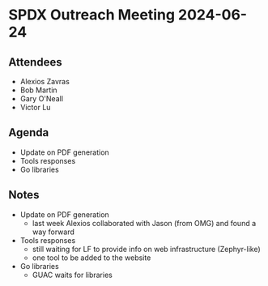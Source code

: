 # SPDX Outreach Meeting 2024-06-24

## Attendees

* Alexios Zavras
* Bob Martin
* Gary O'Neall
* Victor Lu
 
## Agenda

* Update on PDF generation
* Tools responses
* Go libraries

## Notes

* Update on PDF generation
  * last week Alexios collaborated with Jason (from OMG) and found a way forward 
* Tools responses
  * still waiting for LF to provide info on web infrastructure (Zephyr-like) 
  * one tool to be added to the website
* Go libraries
  * GUAC waits for libraries

